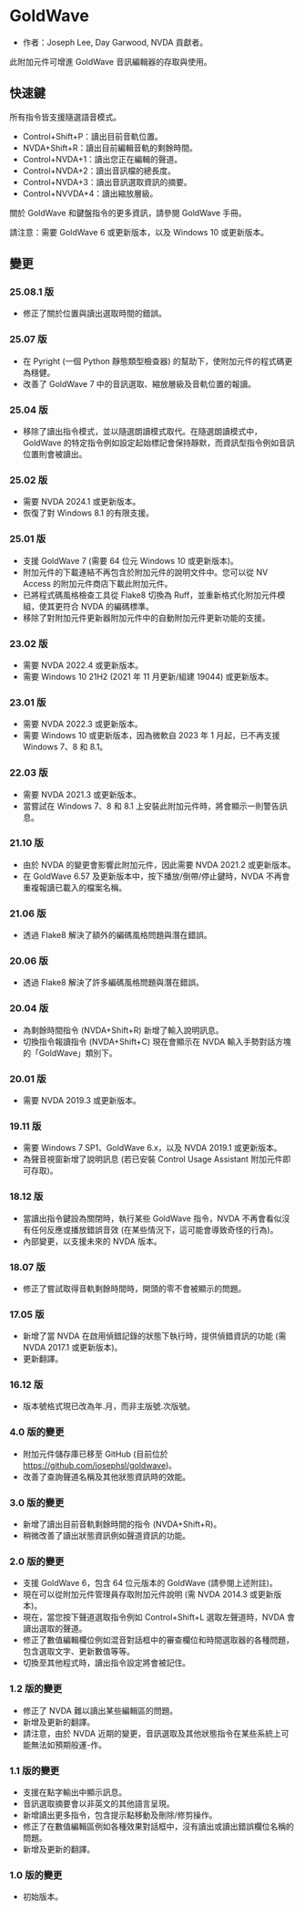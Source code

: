 # GoldWave #

* 作者：Joseph Lee, Day Garwood, NVDA 貢獻者。

此附加元件可增進 GoldWave 音訊編輯器的存取與使用。

## 快速鍵 ##

所有指令皆支援隨選語音模式。

* Control+Shift+P：讀出目前音軌位置。
* NVDA+Shift+R：讀出目前編輯音軌的剩餘時間。
* Control+NVDA+1：讀出您正在編輯的聲道。
* Control+NVDA+2：讀出音訊檔的總長度。
* Control+NVDA+3：讀出音訊選取資訊的摘要。
* Control+NVVDA+4：讀出縮放層級。

關於 GoldWave 和鍵盤指令的更多資訊，請參閱 GoldWave 手冊。

請注意：需要 GoldWave 6 或更新版本，以及 Windows 10 或更新版本。

## 變更

### 25.08.1 版

* 修正了關於位置與讀出選取時間的錯誤。

### 25.07 版

* 在 Pyright (一個 Python 靜態類型檢查器) 的幫助下，使附加元件的程式碼更為穩健。
* 改善了 GoldWave 7 中的音訊選取、縮放層級及音軌位置的報讀。

### 25.04 版

* 移除了讀出指令模式，並以隨選朗讀模式取代。在隨選朗讀模式中，GoldWave 的特定指令例如設定起始標記會保持靜默，而資訊型指令例如音訊位置則會被讀出。

### 25.02 版

* 需要 NVDA 2024.1 或更新版本。
* 恢復了對 Windows 8.1 的有限支援。

### 25.01 版

* 支援 GoldWave 7 (需要 64 位元 Windows 10 或更新版本)。
* 附加元件的下載連結不再包含於附加元件的說明文件中。您可以從 NV Access 的附加元件商店下載此附加元件。
* 已將程式碼風格檢查工具從 Flake8 切換為 Ruff，並重新格式化附加元件模組，使其更符合 NVDA 的編碼標準。
* 移除了對附加元件更新器附加元件中的自動附加元件更新功能的支援。

### 23.02 版

* 需要 NVDA 2022.4 或更新版本。
* 需要 Windows 10 21H2 (2021 年 11 月更新/組建 19044) 或更新版本。

### 23.01 版

* 需要 NVDA 2022.3 或更新版本。
* 需要 Windows 10 或更新版本，因為微軟自 2023 年 1 月起，已不再支援 Windows 7、8 和 8.1。

### 22.03 版

* 需要 NVDA 2021.3 或更新版本。
* 當嘗試在 Windows 7、8 和 8.1 上安裝此附加元件時，將會顯示一則警告訊息。

### 21.10 版

* 由於 NVDA 的變更會影響此附加元件，因此需要 NVDA 2021.2 或更新版本。
* 在 GoldWave 6.57 及更新版本中，按下播放/倒帶/停止鍵時，NVDA 不再會重複報讀已載入的檔案名稱。

### 21.06 版

* 透過 Flake8 解決了額外的編碼風格問題與潛在錯誤。

### 20.06 版

* 透過 Flake8 解決了許多編碼風格問題與潛在錯誤。

### 20.04 版

* 為剩餘時間指令 (NVDA+Shift+R) 新增了輸入說明訊息。
* 切換指令報讀指令 (NVDA+Shift+C) 現在會顯示在 NVDA 輸入手勢對話方塊的「GoldWave」類別下。

### 20.01 版

* 需要 NVDA 2019.3 或更新版本。

### 19.11 版

* 需要 Windows 7 SP1、GoldWave 6.x，以及 NVDA 2019.1 或更新版本。
* 為聲音視窗新增了說明訊息 (若已安裝 Control Usage Assistant 附加元件即可存取)。

### 18.12 版

* 當讀出指令鍵設為關閉時，執行某些 GoldWave 指令，NVDA 不再會看似沒有任何反應或播放錯誤音效 (在某些情況下，這可能會導致奇怪的行為)。
* 內部變更，以支援未來的 NVDA 版本。

### 18.07 版

* 修正了嘗試取得音軌剩餘時間時，開頭的零不會被顯示的問題。

### 17.05 版

* 新增了當 NVDA 在啟用偵錯記錄的狀態下執行時，提供偵錯資訊的功能 (需 NVDA 2017.1 或更新版本)。
* 更新翻譯。

### 16.12 版

* 版本號格式現已改為年.月，而非主版號.次版號。

### 4.0 版的變更

* 附加元件儲存庫已移至 GitHub (目前位於 https://github.com/josephsl/goldwave)。
* 改善了查詢聲道名稱及其他狀態資訊時的效能。

### 3.0 版的變更

* 新增了讀出目前音軌剩餘時間的指令 (NVDA+Shift+R)。
* 稍微改善了讀出狀態資訊例如聲道資訊的功能。

### 2.0 版的變更

* 支援 GoldWave 6，包含 64 位元版本的 GoldWave (請參閱上述附註)。
* 現在可以從附加元件管理員存取附加元件說明 (需 NVDA 2014.3 或更新版本)。
* 現在，當您按下聲道選取指令例如 Control+Shift+L 選取左聲道時，NVDA 會讀出選取的聲道。
* 修正了數值編輯欄位例如混音對話框中的審查欄位和時間選取器的各種問題，包含選取文字、更新數值等等。
* 切換至其他程式時，讀出指令設定將會被記住。

### 1.2 版的變更

* 修正了 NVDA 難以讀出某些編輯區的問題。
* 新增及更新的翻譯。
* 請注意，由於 NVDA 近期的變更，音訊選取及其他狀態指令在某些系統上可能無法如預期般運-作。

### 1.1 版的變更

* 支援在點字輸出中顯示訊息。
* 音訊選取摘要會以非英文的其他語言呈現。
* 新增讀出更多指令，包含提示點移動及刪除/修剪操作。
* 修正了在數值編輯區例如各種效果對話框中，沒有讀出或讀出錯誤欄位名稱的問題。
* 新增及更新的翻譯。

### 1.0 版的變更

* 初始版本。
